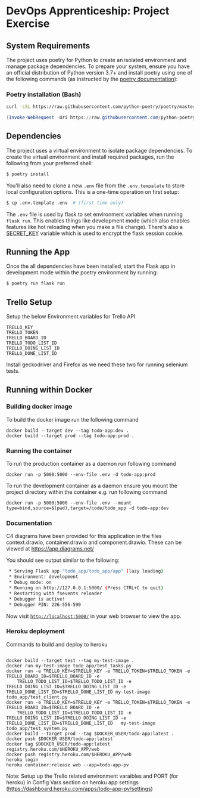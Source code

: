 # DevOps Apprenticeship: Project Exercise

## System Requirements

The project uses poetry for Python to create an isolated environment and manage package dependencies. To prepare your system, ensure you have an official distribution of Python version 3.7+ and install poetry using one of the following commands (as instructed by the [poetry documentation](https://python-poetry.org/docs/#system-requirements)):

### Poetry installation (Bash)

```bash
curl -sSL https://raw.githubusercontent.com/python-poetry/poetry/master/get-poetry.py | python
```

```powershell
(Invoke-WebRequest -Uri https://raw.githubusercontent.com/python-poetry/poetry/master/get-poetry.py -UseBasicParsing).Content | python
```

## Dependencies

The project uses a virtual environment to isolate package dependencies. To create the virtual environment and install required packages, run the following from your preferred shell:

```bash
$ poetry install
```

You'll also need to clone a new `.env` file from the `.env.tempalate` to store local configuration options. This is a one-time operation on first setup:

```bash
$ cp .env.template .env  # (first time only)
```

The `.env` file is used by flask to set environment variables when running `flask run`. This enables things like development mode (which also enables features like hot reloading when you make a file change). There's also a [SECRET_KEY](https://flask.palletsprojects.com/en/1.1.x/config/#SECRET_KEY) variable which is used to encrypt the flask session cookie.

## Running the App

Once the all dependencies have been installed, start the Flask app in development mode within the poetry environment by running:
```bash
$ poetry run flask run
```

## Trello Setup
Setup the below Environment variables for Trello API
```
TRELLO_KEY
TRELLO_TOKEN
TRELLO_BOARD_ID
TRELLO_TODO_LIST_ID
TRELLO_DOING_LIST_ID
TRELLO_DONE_LIST_ID
```

Install geckodriver and Firefox as we need these two for running selenium tests.


## Running within Docker

### Building docker image
To build the docker image run the following command

```
docker build --target dev --tag todo-app:dev .
docker build --target prod --tag todo-app:prod .
```

### Running the container

To run the production container as a daemon run following command
```
docker run -p 5000:5000 --env-file .env -d todo-app:prod
```

To run the development container as a daemon ensure you mount the project directory within the container e.g. run following command
```
docker run -p 5000:5000 --env-file .env --mount type=bind,source=$(pwd),target=/code/todo_app -d todo-app:dev
```

### Documentation

C4 diagrams have been provided for this application in the files context.drawio, container.drawio and component.drawio.
These can be viewed at https://app.diagrams.net/


You should see output similar to the following:
```bash
 * Serving Flask app "todo_app/todo_app/app" (lazy loading)
 * Environment: development
 * Debug mode: on
 * Running on http://127.0.0.1:5000/ (Press CTRL+C to quit)
 * Restarting with fsevents reloader
 * Debugger is active!
 * Debugger PIN: 226-556-590
```
Now visit [`http://localhost:5000/`](http://localhost:5000/) in your web browser to view the app.


### Heroku deployment
Commands to build and deploy to heroku
```

docker build --target test --tag my-test-image .
docker run my-test-image todo_app/test_tasks.py
docker run -e TRELLO_KEY=$TRELLO_KEY -e TRELLO_TOKEN=$TRELLO_TOKEN -e TRELLO_BOARD_ID=$TRELLO_BOARD_ID -e 
    TRELLO_TODO_LIST_ID=$TRELLO_TODO_LIST_ID -e TRELLO_DOING_LIST_ID=$TRELLO_DOING_LIST_ID -e TRELLO_DONE_LIST_ID=$TRELLO_DONE_LIST_ID my-test-image todo_app/test_client.py
docker run -e TRELLO_KEY=$TRELLO_KEY -e TRELLO_TOKEN=$TRELLO_TOKEN -e TRELLO_BOARD_ID=$TRELLO_BOARD_ID -e       
    TRELLO_TODO_LIST_ID=$TRELLO_TODO_LIST_ID -e TRELLO_DOING_LIST_ID=$TRELLO_DOING_LIST_ID -e TRELLO_DONE_LIST_ID=$TRELLO_DONE_LIST_ID   my-test-image todo_app/test_system.py
docker build --target prod --tag $DOCKER_USER/todo-app:latest .  
docker push $DOCKER_USER/todo-app:latest
docker tag $DOCKER_USER/todo-app:latest registry.heroku.com/$HEROKU_APP/web
docker push registry.heroku.com/$HEROKU_APP/web
heroku login
heroku container:release web --app=todo-app-pv
```
Note: Setup up the Trello related environment varaibles and PORT (for heroku) in Config Vars section on heroku app settings (https://dashboard.heroku.com/apps/todo-app-pv/settings)